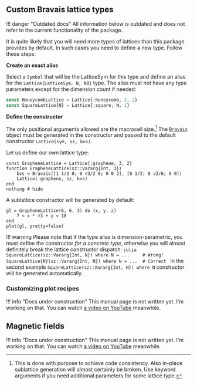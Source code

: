 ## Custom Bravais lattice types

!!! danger "Outdated docs"
    All information below is outdated and does not refer to the current functionality of the package.

It is quite likely that you will need more types of lattices than this package provides by default. In such cases you need to define a new type. Follow these steps:

**Create an exact alias**

Select a `Symbol` that will be the LatticeSym for this type and define an alias for the `Lattice{LatticeSym, N, NB}` type. The alias must not have any type parameters except for the dimension count if needed:

```julia
const HoneycombLattice = Lattice{:honeycomb, 2, 2}
const SquareLattice{N} = Lattice{:square, N, 1}
```

**Define the constructor**

The only positional arguments allowed are the macrocell size.[^1] The [`Bravais`](@ref) object must be generated in the constructor and passed to the default constructor `Lattice(sym, sz, bvs)`.

[^1]: This is done with purpose to achieve code consistency. Also in-place sublattice generation will almost certainly be broken. Use keyword arguments if you need additional parameters for some lattice type.

Let us define our own lattice type:
```@example env
const GrapheneLattice = Lattice{:graphene, 3, 2}
function GrapheneLattice(sz::Vararg{Int, 3})
    bvs = Bravais([1 1/2 0; 0 √3/2 0; 0 0 2], [0 1/2; 0 √3/6; 0 0])
    Lattice(:graphene, sz, bvs)
end
nothing # hide
```

A sublattice constructor will be generated by default:

```@example env
gl = GrapheneLattice(6, 6, 3) do (x, y, z)
    7 < x * √3 + y < 18
end
plot(gl, pretty=false)
```

!!! warning
    Please note that if the type alias is dimension-parametric, you must define the constructor *for a concrete type*, otherwise you will almost definitely break the lattice constructor dispatch:
    ```julia
    SquareLattice(sz::Vararg{Int, N}) where N = ...     # Wrong!
    SquareLattice{N}(sz::Vararg{Int, N}) where N = ...  # Correct
    ```
    In the second example `SquareLattice(sz::Vararg{Int, N}) where N` constructor will be generated automatically.

### Customizing plot recipes

!!! info "Docs under construction"
    This manual page is not written yet. I'm working on that. You can watch [a video on YouTube](https://www.youtube.com/watch?v=dQw4w9WgXcQ) meanwhile.

## Magnetic fields

!!! info "Docs under construction"
    This manual page is not written yet. I'm working on that. You can watch [a video on YouTube](https://www.youtube.com/watch?v=dQw4w9WgXcQ) meanwhile.
